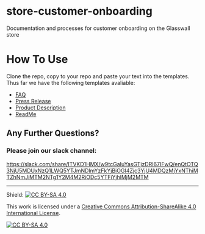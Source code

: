 # store-customer-onboarding
Documentation and processes for customer onboarding on the Glasswall store


# How To Use
Clone the repo, copy to your repo and paste your text into the templates.
Thus far we have the following templates avaliable: 
* [FAQ](https://github.com/filetrust/store-customer-onboarding/blob/master/Templates/FAQ_Template.md)
* [Press Release](https://github.com/filetrust/store-customer-onboarding/blob/master/Templates/PressRelease_Template.md)
* [Product Description](https://github.com/filetrust/store-customer-onboarding/blob/master/Templates/ProductDescriptionPage_Template.md)
* [ReadMe](https://github.com/filetrust/store-customer-onboarding/blob/master/Templates/README_Template.md)

## Any Further Questions?
### Please join our slack channel:
https://slack.com/share/ITVKD1HMX/w9tcGaIuYasGTjzDRI67IFwQ/enQtOTQ3NjU5MDUxNzQ1LWQ5YTJmNDlmYzFkYjBiOGI4Zjc3YjU4MDQzMjYxNThiMTZhNmJiMTM2NTg1Y2M4M2RiODc5YTFiYjhlMjM2MTM



---------------------------------------------------------------------------------------------------------------------------------------
Shield: [![CC BY-SA 4.0][cc-by-sa-shield]][cc-by-sa]

This work is licensed under a [Creative Commons Attribution-ShareAlike 4.0
International License][cc-by-sa].

[![CC BY-SA 4.0][cc-by-sa-image]][cc-by-sa]

[cc-by-sa]: http://creativecommons.org/licenses/by-sa/4.0/
[cc-by-sa-image]: https://licensebuttons.net/l/by-sa/4.0/88x31.png
[cc-by-sa-shield]: https://img.shields.io/badge/License-CC%20BY--SA%204.0-lightgrey.svg
